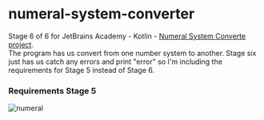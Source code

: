 # numeral-system-converter
Stage 6 of 6 for JetBrains Academy - Kotlin - [Numeral System Converte project](https://hyperskill.org/projects/107).  
The program has us convert from one number system to another. Stage six just has us catch any errors and print "error" so I'm including the requirements for Stage 5 instead of Stage 6.
### Requirements Stage 5
![numeral](https://user-images.githubusercontent.com/64429863/103446122-26f7d880-4c4a-11eb-98df-a4e872e5c551.jpg)

